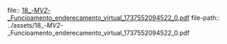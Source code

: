 file:: [18_-_MV2_-_Funcioamento_enderecamento_virtual_1737552094522_0.pdf](../assets/18_-_MV2_-_Funcioamento_enderecamento_virtual_1737552094522_0.pdf)
file-path:: ../assets/18_-_MV2_-_Funcioamento_enderecamento_virtual_1737552094522_0.pdf
